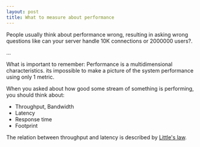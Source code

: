 ```yaml
---
layout: post
title: What to measure about performance
---
```


People usually think about performance wrong, resulting in asking wrong
questions like can your server handle 10K connections or 2000000 users?.

...

What is important to remember: Performance is a multidimensional characteristics.
its impossible to make a picture of the system performance using only 1 metric.

When you asked about how good some stream of something is performing,
you should think about:

- Throughput, Bandwidth
- Latency
- Response time
- Footprint

The relation between throughput and latency is described by
[Little's law](https://en.wikipedia.org/wiki/Little%27s_law).
